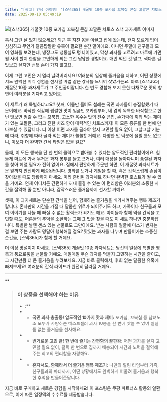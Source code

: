 ```yaml
---
title: "[광고] 인생 아이템! '[스낵365] 개꿀맛 10종 포카칩 꼬북칩 콘칩 꼬깔콘 치토스 스낵 과자세트'을(를) 만나보세요."
date: 2025-09-10 05:49:19
---
```

![[스낵365] 개꿀맛 10종 포카칩 꼬북칩 콘칩 꼬깔콘 치토스 스낵 과자세트 이미지](https://ads-partners.coupang.com/image1/z3UV51QS67ZMjyzzz0rHAQaHFBJDPJGNLL0TKNvERoHifMu8PZcFFo7Bk_jP-si-cLVzB9fz9SCTe2Sxrb1jPtrhHwEpjj7ghSibe7gkoVnL8QLkp2EtDy-6zby_DOYx2f-yjOvqa66ZM8rR4me1juHZP90xTe_OLLBd-vzcAgUGIiiB4nnQuGdPo4ezoU6az_R7VxiFlW1C4QduojIEuLSd_qVw58bMjBzLe490Lo8AJASQwYj_7fcjqkKoJ-Qxoxo2C6S_EvVLTxLHa7x_ABGfor_QOQAqvLiSPNlrnrMQ8BvZvA==)

혹시 그런 날 있지 않으세요? 퇴근 후 지친 몸을 이끌고 집에 왔는데, 왠지 모르게 입이 심심하고 무언가 달콤짭짤한 유혹이 필요한 순간 말이에요. 아니면 주말에 친구들과 모여 영화를 보려는데, 냉장고도 냉동실도 텅 비어있고, 막상 과자를 고르려고 마트에 가면 뭘 사야 할지 한참을 고민하게 되는 그런 답답한 경험이요. 매번 먹던 것 말고, 색다른 걸 맛보고 싶지만 선뜻 손이 가지 않고요.

이제 그런 고민은 저 멀리 날려버리세요! 여러분의 일상에 즐거움을 더하고, 어떤 상황에서도 완벽한 미식 경험을 선사할 마법 같은 상자를 드디어 찾았거든요. 바로 [스낵365] 개꿀맛 10종 과자세트가 그 주인공이랍니다. 한 번도 경험해 보지 못한 다채로운 맛의 향연이 여러분을 기다리고 있어요.

이 세트가 왜 특별하냐고요? 첫째, 이름만 들어도 설레는 국민 과자들이 총집합했기 때문이에요. 바삭한 식감에 짭짤한 맛이 일품인 포카칩부터, 네 겹의 독특한 바삭함으로 한번 맛보면 멈출 수 없는 꼬북칩, 고소한 옥수수 맛의 진수 콘칩, 손가락에 끼워 먹는 재미가 있는 꼬깔콘, 그리고 진한 치즈 향이 매력적인 치토스까지! 이 모든 종류를 한 번에 만나보실 수 있답니다. 더 이상 어떤 과자를 골라야 할지 고민할 필요 없이, 그날그날 기분에 따라, 취향에 따라 골라 먹는 재미가 쏠쏠할 거예요. 다양한 맛 덕분에 물릴 틈도 없으니, 이보다 더 완벽한 간식 타임은 없을 걸요?

둘째, 이 모든 행복을 단 한 번의 클릭으로 받아볼 수 있다는 압도적인 편리함이에요. 힘들게 마트에 가서 무거운 과자 봉투를 들고 오거나, 여러 매장을 돌아다니며 품절된 과자를 찾아 헤맬 필요가 전혀 없어요. 집에서 편안하게 주문만 하면, 이 개꿀맛 과자세트가 문 앞까지 안전하게 배송된답니다. 영화를 보거나 게임을 할 때, 혹은 갑작스럽게 손님이 찾아왔을 때도 당황하지 마세요. 미리 준비된 과자세트 하나면 완벽한 호스트가 될 수 있을 거예요. 언제 어디서든 간편하게 꺼내 즐길 수 있는 이 편리함은 여러분의 소중한 시간을 절약해 줄 뿐만 아니라, 갑작스러운 즐거움까지 선사할 거예요.

셋째, 이 과자세트는 단순한 간식을 넘어, 함께하는 즐거움을 배가시켜주는 행복 제조기랍니다. 혼자만의 시간을 가질 때 달콤한 위로가 되어주기도 하고, 가족이나 친구들과 모여 이야기를 나눌 때 빠질 수 없는 활력소가 되기도 해요. 아이들과 함께 먹을 간식을 고민할 때도, 어른들의 추억을 소환하는 그때 그 맛을 찾을 때도 이 세트 하나면 충분하답니다. 특별한 날엔 센스 있는 선물로도 그만이에요. 받는 사람의 얼굴에 미소가 번지는 걸 보면 주는 사람도 덩달아 행복해질 걸요? 맛있는 과자를 나누며 만들어가는 소중한 순간들, [스낵365]가 함께 할 거예요.

더 이상 망설이지 마세요. [스낵365] 개꿀맛 10종 과자세트는 당신의 일상에 특별한 행복과 풍요로움을 선물할 거예요. 매일매일 무슨 과자를 먹을지 고민하는 시간을 줄이고, 그 시간만큼 더 큰 즐거움을 누려보세요. 지금 바로 클릭해서, 후회 없는 달콤한 유혹에 빠져보세요! 여러분의 간식 라이프가 완전히 달라질 거예요.

---

**


> ### 이 상품을 선택해야 하는 이유
> - :**
> - *   **국민 과자 총출동! 압도적인 10가지 맛과 재미:** 포카칩, 꼬북칩 등 남녀노소 모두가 사랑하는 베스트셀러 과자 10종을 한 번에 맛볼 수 있어 질릴 틈 없는 즐거움을 선사해요.
> - *   **번거로운 고민 끝! 한 번에 즐기는 간편함의 끝판왕:** 어떤 과자를 살지 고민할 필요 없이, 클릭 한 번으로 집까지 배송되어 시간과 노력을 절약해주는 최고의 편리함을 자랑해요.
> - *   **혼자서도, 함께라서 더 즐거운 행복 제조기:** 나만의 힐링 타임부터 가족, 친구들과의 파티까지, 어떤 상황에서도 완벽하게 어울려 즐거움과 행복한 추억을 만들어준답니다.


지금 바로 구매하고 새로운 경험을 시작하세요!
이 포스팅은 쿠팡 파트너스 활동의 일환으로, 이에 따른 일정액의 수수료를 제공받습니다.
